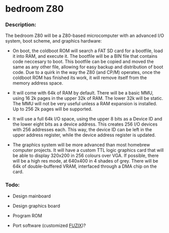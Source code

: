 # bedroom Z80

### Description:

The bedroom Z80 will be a Z80-based microcomputer with an advanced I/O system, boot scheme, and graphics hardware:

- On boot, the coldboot ROM will search a FAT SD card for a bootfile, load it into RAM, and execute it. The bootfile will be a BIN file that contains code neccesary to boot. This bootfile can be copied and moved the same as any other file, allowing for easy backup and distribution of boot code. Due to a quirk in the way the Z80 (and CP/M) operates, once the coldboot ROM has finished its work, it will remove itself from the memory address space.

- It will come with 64k of RAM by default. There will be a basic MMU, using 16 2k pages in the upper 32k of RAM. The lower 32k will be static. The MMU will not be very useful unless a RAM expansion is installed. Up to 256 2k pages will be supported.

- It will use a full 64k I/O space, using the upper 8 bits as a Device ID and the lower eight bits as a device address. This creates 256 I/O devices with 256 addresses each. This way, the device ID can be left in the upper address register, while the device address register is updated. 

- The graphics system will be more advanced than most homebrew computer projects. It will have a custom TTL logic graphics card that will be able to display 320x200 in 256 colours over VGA. If possible, there will be a high res mode, at 640x400 in 4 shades of grey. There will be 64k of double-buffered VRAM, interfaced through a DMA chip on the card.

### Todo:

- Design mainboard

- Design graphics board

- Program ROM

- Port software (customized [FUZIX](https://github.com/EtchedPixels/FUZIX))?
